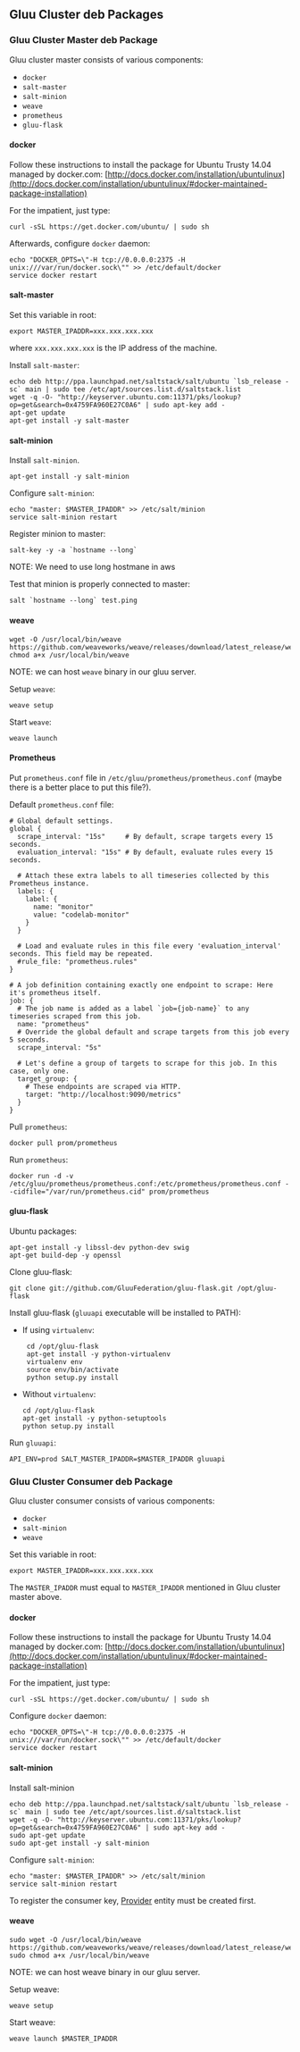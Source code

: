 ## Gluu Cluster deb Packages

### Gluu Cluster Master deb Package

Gluu cluster master consists of various components:

* `docker`
* `salt-master`
* `salt-minion`
* `weave`
* `prometheus`
* `gluu-flask`

#### docker

Follow these instructions to install the package for Ubuntu Trusty 14.04 managed by docker.com:
[http://docs.docker.com/installation/ubuntulinux](http://docs.docker.com/installation/ubuntulinux/#docker-maintained-package-installation)

For the impatient, just type:

```
curl -sSL https://get.docker.com/ubuntu/ | sudo sh
```

Afterwards, configure ``docker`` daemon:

```
echo "DOCKER_OPTS=\"-H tcp://0.0.0.0:2375 -H unix:///var/run/docker.sock\"" >> /etc/default/docker
service docker restart
```

#### salt-master

Set this variable in root:

```
export MASTER_IPADDR=xxx.xxx.xxx.xxx
```

where `xxx.xxx.xxx.xxx` is the IP address of the machine.

Install `salt-master`:

```
echo deb http://ppa.launchpad.net/saltstack/salt/ubuntu `lsb_release -sc` main | sudo tee /etc/apt/sources.list.d/saltstack.list
wget -q -O- "http://keyserver.ubuntu.com:11371/pks/lookup?op=get&search=0x4759FA960E27C0A6" | sudo apt-key add -
apt-get update
apt-get install -y salt-master
```

#### salt-minion

Install `salt-minion`.

```
apt-get install -y salt-minion
```

Configure `salt-minion`:

```
echo "master: $MASTER_IPADDR" >> /etc/salt/minion
service salt-minion restart
```

Register minion to master:

```
salt-key -y -a `hostname --long`
```
NOTE: We need to use long hostmane in aws

Test that minion is properly connected to master:

```
salt `hostname --long` test.ping
```

#### weave

```
wget -O /usr/local/bin/weave https://github.com/weaveworks/weave/releases/download/latest_release/weave
chmod a+x /usr/local/bin/weave
```

NOTE: we can host `weave` binary in our gluu server.

Setup `weave`:

```
weave setup
```

Start `weave`:

```
weave launch
```

#### Prometheus

Put `prometheus.conf` file in `/etc/gluu/prometheus/prometheus.conf`
(maybe there is a better place to put this file?).

Default `prometheus.conf` file:

```
# Global default settings.
global {
  scrape_interval: "15s"     # By default, scrape targets every 15 seconds.
  evaluation_interval: "15s" # By default, evaluate rules every 15 seconds.

  # Attach these extra labels to all timeseries collected by this Prometheus instance.
  labels: {
    label: {
      name: "monitor"
      value: "codelab-monitor"
    }
  }

  # Load and evaluate rules in this file every 'evaluation_interval' seconds. This field may be repeated.
  #rule_file: "prometheus.rules"
}

# A job definition containing exactly one endpoint to scrape: Here it's prometheus itself.
job: {
  # The job name is added as a label `job={job-name}` to any timeseries scraped from this job.
  name: "prometheus"
  # Override the global default and scrape targets from this job every 5 seconds.
  scrape_interval: "5s"

  # Let's define a group of targets to scrape for this job. In this case, only one.
  target_group: {
    # These endpoints are scraped via HTTP.
    target: "http://localhost:9090/metrics"
  }
}
```

Pull `prometheus`:

```
docker pull prom/prometheus
```

Run `prometheus`:

```
docker run -d -v /etc/gluu/prometheus/prometheus.conf:/etc/prometheus/prometheus.conf --cidfile="/var/run/prometheus.cid" prom/prometheus
```

#### gluu-flask

Ubuntu packages:

```
apt-get install -y libssl-dev python-dev swig
apt-get build-dep -y openssl
```

Clone gluu-flask:

```
git clone git://github.com/GluuFederation/gluu-flask.git /opt/gluu-flask
```

Install gluu-flask (`gluuapi` executable will be installed to PATH):

-  If using `virtualenv`:

        cd /opt/gluu-flask
        apt-get install -y python-virtualenv
        virtualenv env
        source env/bin/activate
        python setup.py install

-   Without `virtualenv`:

        cd /opt/gluu-flask
        apt-get install -y python-setuptools
        python setup.py install

Run `gluuapi`:

```
API_ENV=prod SALT_MASTER_IPADDR=$MASTER_IPADDR gluuapi
```

### Gluu Cluster Consumer deb Package

Gluu cluster consumer consists of various components:

* `docker`
* `salt-minion`
* `weave`

Set this variable in root:

```
export MASTER_IPADDR=xxx.xxx.xxx.xxx
```

The `MASTER_IPADDR` must equal to `MASTER_IPADDR` mentioned in Gluu cluster master above.

#### docker

Follow these instructions to install the package for Ubuntu Trusty 14.04 managed by docker.com:
[http://docs.docker.com/installation/ubuntulinux](http://docs.docker.com/installation/ubuntulinux/#docker-maintained-package-installation)

For the impatient, just type:

```
curl -sSL https://get.docker.com/ubuntu/ | sudo sh
```

Configure `docker` daemon:

```
echo "DOCKER_OPTS=\"-H tcp://0.0.0.0:2375 -H unix:///var/run/docker.sock\"" >> /etc/default/docker
service docker restart
```

#### salt-minion

Install salt-minion

```
echo deb http://ppa.launchpad.net/saltstack/salt/ubuntu `lsb_release -sc` main | sudo tee /etc/apt/sources.list.d/saltstack.list
wget -q -O- "http://keyserver.ubuntu.com:11371/pks/lookup?op=get&search=0x4759FA960E27C0A6" | sudo apt-key add -
sudo apt-get update
sudo apt-get install -y salt-minion
```

Configure `salt-minion`:

```
echo "master: $MASTER_IPADDR" >> /etc/salt/minion
service salt-minion restart
```

To register the consumer key, [Provider](../../reference/api/provider.md) entity must be created first.

#### weave

```
sudo wget -O /usr/local/bin/weave https://github.com/weaveworks/weave/releases/download/latest_release/weave
sudo chmod a+x /usr/local/bin/weave
```

NOTE: we can host weave binary in our gluu server.

Setup weave:

```
weave setup
```

Start weave:

```
weave launch $MASTER_IPADDR
```

